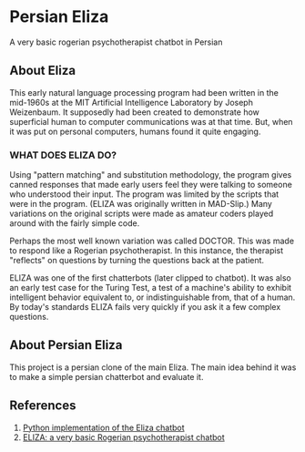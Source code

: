 # Persian Eliza
A very basic rogerian psychotherapist chatbot in Persian

## About Eliza
This early natural language processing program had been written in the mid-1960s at the MIT Artificial Intelligence Laboratory by Joseph Weizenbaum. It supposedly had been created to demonstrate how superficial human to computer communications was at that time. But, when it was put on personal computers, humans found it quite engaging.

### WHAT DOES ELIZA DO?
Using "pattern matching" and substitution methodology, the program gives canned responses that made early users feel they were talking to someone who understood their input. The program was limited by the scripts that were in the program. (ELIZA was originally written in MAD-Slip.) Many variations on the original scripts were made as amateur coders played around with the fairly simple code.

Perhaps the most well known variation was called DOCTOR. This was made to respond like a Rogerian psychotherapist. In this instance, the therapist "reflects" on questions by turning the questions back at the patient.

ELIZA was one of the first chatterbots (later clipped to chatbot). It was also an early test case for the Turing Test, a test of a machine's ability to exhibit intelligent behavior equivalent to, or indistinguishable from, that of a human. By today's standards ELIZA fails very quickly if you ask it a few complex questions.

## About Persian Eliza
This project is a persian clone of the main Eliza. The main idea behind it was to make a simple persian chatterbot and evaluate it. 

## References
1. [Python implementation of the Eliza chatbot](https://github.com/wadetb/eliza)
2. [ELIZA: a very basic Rogerian psychotherapist chatbot](https://web.njit.edu/~ronkowit/eliza.html)
